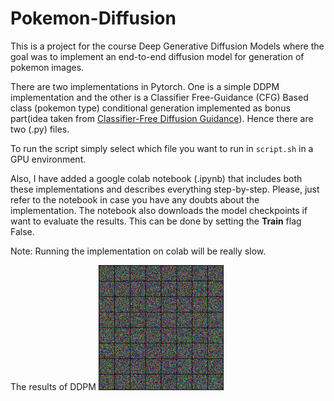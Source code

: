 # Pokemon-Diffusion
This is a project for the course Deep Generative Diffusion Models where the goal was to implement an end-to-end diffusion model for generation of pokemon images.

There are two implementations in Pytorch. One is a simple DDPM implementation and the other is a Classifier Free-Guidance (CFG) Based class (pokemon type) conditional generation implemented as bonus part(idea taken from [Classifier-Free Diffusion Guidance](https://arxiv.org/abs/2207.12598)). Hence there are two (.py) files. 

To run the script simply select which file you want to run in ```script.sh``` in a GPU environment. 

Also, I have added a google colab notebook (.ipynb) that includes both these implementations and describes everything step-by-step. Please, just refer to the notebook in case you have any doubts about the implementation. The notebook also downloads the model checkpoints if want to evaluate the results. This can be done by setting the **Train** flag False.

Note: Running the implementation on colab will be really slow.

The results of DDPM <img src="images/backward_animate_new_pred_2_best.gif" width="200"/>

